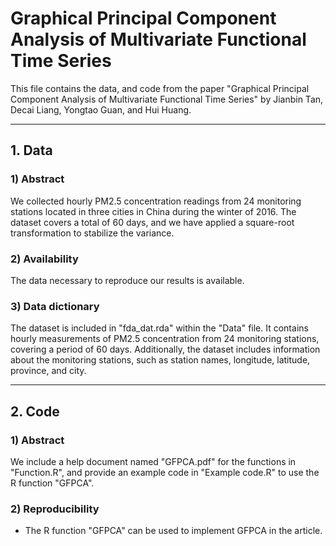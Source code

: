 #  Graphical Principal Component Analysis of Multivariate Functional Time Series

This file contains the data, and code from the paper "Graphical Principal Component Analysis of Multivariate Functional Time Series" by Jianbin Tan, Decai Liang, Yongtao Guan, and Hui Huang.


------------------------------------------------------------------------------------------------------------------------------------------------------------------------------------------------------------------------------------------------
## 1.  Data
### 1) Abstract

We collected hourly PM2.5 concentration readings from 24 monitoring stations located in three cities in China during the winter of 2016. The dataset covers a total of 60 days, and we have applied a square-root transformation to stabilize the variance.

### 2) Availability
The data necessary to reproduce our results is available.

### 3) Data dictionary
The dataset is included in "fda_dat.rda" within the "Data" file. It contains hourly measurements of PM2.5 concentration from 24 monitoring stations, covering a period of 60 days. Additionally, the dataset includes information about the monitoring stations, such as station names, longitude, latitude, province, and city.

------------------------------------------------------------------------------------------------------------------------------------------------------------------------------------------------------------------------------------------------
## 2. Code
### 1) Abstract
We include a help document named "GFPCA.pdf" for the functions in "Function.R", and provide an example code in "Example code.R" to use the R function "GFPCA".

### 2) Reproducibility
- The R function "GFPCA" can be used to implement GFPCA in the article. 





